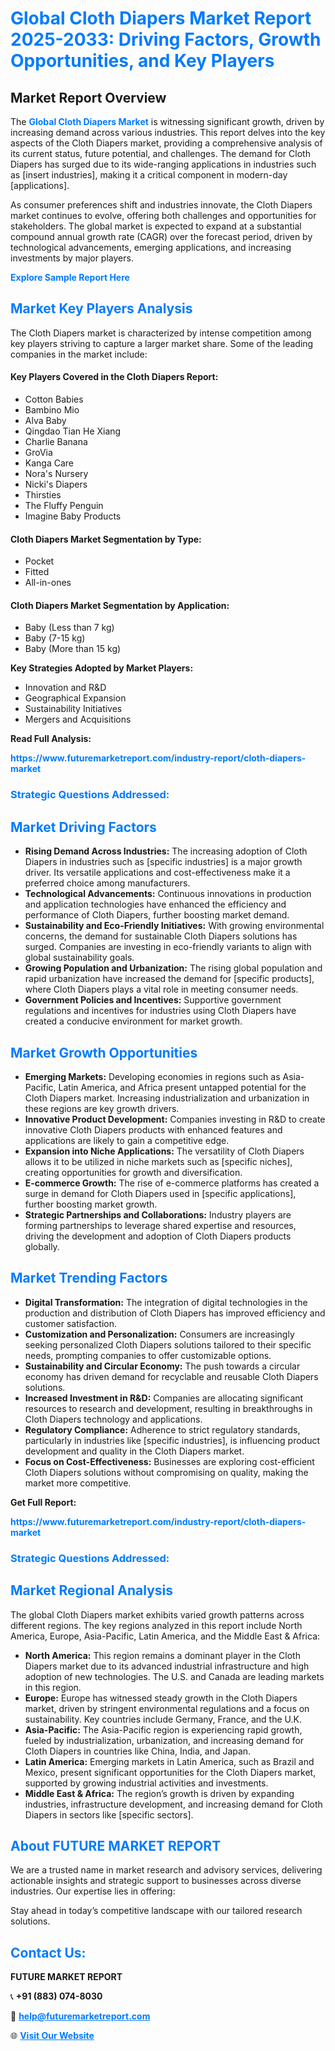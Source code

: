 <h1 style="color: #007BFF;">Global Cloth Diapers Market Report 2025-2033: Driving Factors, Growth Opportunities, and Key Players</h1>

<section id="overview">
<h2>Market Report Overview</h2>
<p>The <a href="https://www.futuremarketreport.com/industry-report/cloth-diapers-market" style="color: #007BFF; text-decoration: none;"><strong>Global Cloth Diapers Market</strong></a> is witnessing significant growth, driven by increasing demand across various industries. This report delves into the key aspects of the Cloth Diapers market, providing a comprehensive analysis of its current status, future potential, and challenges. The demand for Cloth Diapers has surged due to its wide-ranging applications in industries such as [insert industries], making it a critical component in modern-day [applications].</p>
<p>As consumer preferences shift and industries innovate, the Cloth Diapers market continues to evolve, offering both challenges and opportunities for stakeholders. The global market is expected to expand at a substantial compound annual growth rate (CAGR) over the forecast period, driven by technological advancements, emerging applications, and increasing investments by major players.</p>
</section>

<section id="overview">
<p><a href="https://www.futuremarketreport.com/request-sample/reportId=28907" style="color: #007BFF; text-decoration: none;"><strong>Explore Sample Report Here</strong></a></p>
</section>

<section id="key-players">
<h2 style="color: #007BFF;">Market Key Players Analysis</h2>
<p>The Cloth Diapers market is characterized by intense competition among key players striving to capture a larger market share. Some of the leading companies in the market include:</p>
<h4>Key Players Covered in the Cloth Diapers Report:</h4>
<ul><li>Cotton Babies</li><li>Bambino Mio</li><li>Alva Baby</li><li>Qingdao Tian He Xiang</li><li>Charlie Banana</li><li>GroVia</li><li>Kanga Care</li><li>Nora&#039;s Nursery</li><li>Nicki&#039;s Diapers</li><li>Thirsties</li><li>The Fluffy Penguin</li><li>Imagine Baby Products</li></ul>
<h4>Cloth Diapers Market Segmentation by Type:</h4>
<ul><li>Pocket</li><li>Fitted</li><li>All-in-ones</li></ul>

<h4>Cloth Diapers Market Segmentation by Application:</h4>
<ul><li>Baby (Less than 7 kg)</li><li>Baby (7-15 kg)</li><li>Baby (More than 15 kg)</li></ul>
<p><strong>Key Strategies Adopted by Market Players:</strong></p>
<ul>
<li>Innovation and R&D</li>
<li>Geographical Expansion</li>
<li>Sustainability Initiatives</li>
<li>Mergers and Acquisitions</li>
</ul>
</section>

<section>
<p><strong>Read Full Analysis: </strong></p><a href="https://www.futuremarketreport.com/industry-report/cloth-diapers-market" style="color: #007BFF; text-decoration: none;"><strong>https://www.futuremarketreport.com/industry-report/cloth-diapers-market</strong></a>
<h3 style="color: #007BFF;">Strategic Questions Addressed:</h3>
</section>

<section id="driving-factors">
<h2 style="color: #007BFF;">Market Driving Factors</h2>
<ul>
<li><strong>Rising Demand Across Industries:</strong> The increasing adoption of Cloth Diapers in industries such as [specific industries] is a major growth driver. Its versatile applications and cost-effectiveness make it a preferred choice among manufacturers.</li>
<li><strong>Technological Advancements:</strong> Continuous innovations in production and application technologies have enhanced the efficiency and performance of Cloth Diapers, further boosting market demand.</li>
<li><strong>Sustainability and Eco-Friendly Initiatives:</strong> With growing environmental concerns, the demand for sustainable Cloth Diapers solutions has surged. Companies are investing in eco-friendly variants to align with global sustainability goals.</li>
<li><strong>Growing Population and Urbanization:</strong> The rising global population and rapid urbanization have increased the demand for [specific products], where Cloth Diapers plays a vital role in meeting consumer needs.</li>
<li><strong>Government Policies and Incentives:</strong> Supportive government regulations and incentives for industries using Cloth Diapers have created a conducive environment for market growth.</li>
</ul>
</section>

<section id="growth-opportunities">
<h2 style="color: #007BFF;">Market Growth Opportunities</h2>
<ul>
<li><strong>Emerging Markets:</strong> Developing economies in regions such as Asia-Pacific, Latin America, and Africa present untapped potential for the Cloth Diapers market. Increasing industrialization and urbanization in these regions are key growth drivers.</li>
<li><strong>Innovative Product Development:</strong> Companies investing in R&D to create innovative Cloth Diapers products with enhanced features and applications are likely to gain a competitive edge.</li>
<li><strong>Expansion into Niche Applications:</strong> The versatility of Cloth Diapers allows it to be utilized in niche markets such as [specific niches], creating opportunities for growth and diversification.</li>
<li><strong>E-commerce Growth:</strong> The rise of e-commerce platforms has created a surge in demand for Cloth Diapers used in [specific applications], further boosting market growth.</li>
<li><strong>Strategic Partnerships and Collaborations:</strong> Industry players are forming partnerships to leverage shared expertise and resources, driving the development and adoption of Cloth Diapers products globally.</li>
</ul>
</section>

<section id="trending-factors">
<h2 style="color: #007BFF;">Market Trending Factors</h2>
<ul>
<li><strong>Digital Transformation:</strong> The integration of digital technologies in the production and distribution of Cloth Diapers has improved efficiency and customer satisfaction.</li>
<li><strong>Customization and Personalization:</strong> Consumers are increasingly seeking personalized Cloth Diapers solutions tailored to their specific needs, prompting companies to offer customizable options.</li>
<li><strong>Sustainability and Circular Economy:</strong> The push towards a circular economy has driven demand for recyclable and reusable Cloth Diapers solutions.</li>
<li><strong>Increased Investment in R&D:</strong> Companies are allocating significant resources to research and development, resulting in breakthroughs in Cloth Diapers technology and applications.</li>
<li><strong>Regulatory Compliance:</strong> Adherence to strict regulatory standards, particularly in industries like [specific industries], is influencing product development and quality in the Cloth Diapers market.</li>
<li><strong>Focus on Cost-Effectiveness:</strong> Businesses are exploring cost-efficient Cloth Diapers solutions without compromising on quality, making the market more competitive.</li>
</ul>
</section>

<section>
<p><strong>Get Full Report: </strong></p><a href="https://www.futuremarketreport.com/industry-report/cloth-diapers-market" style="color: #007BFF; text-decoration: none;"><strong>https://www.futuremarketreport.com/industry-report/cloth-diapers-market</strong></a>
<h3 style="color: #007BFF;">Strategic Questions Addressed:</h3>
</section>


<section id="regional-analysis">
<h2 style="color: #007BFF;">Market Regional Analysis</h2>
<p>The global Cloth Diapers market exhibits varied growth patterns across different regions. The key regions analyzed in this report include North America, Europe, Asia-Pacific, Latin America, and the Middle East & Africa:</p>
<ul>
<li><strong>North America:</strong> This region remains a dominant player in the Cloth Diapers market due to its advanced industrial infrastructure and high adoption of new technologies. The U.S. and Canada are leading markets in this region.</li>
<li><strong>Europe:</strong> Europe has witnessed steady growth in the Cloth Diapers market, driven by stringent environmental regulations and a focus on sustainability. Key countries include Germany, France, and the U.K.</li>
<li><strong>Asia-Pacific:</strong> The Asia-Pacific region is experiencing rapid growth, fueled by industrialization, urbanization, and increasing demand for Cloth Diapers in countries like China, India, and Japan.</li>
<li><strong>Latin America:</strong> Emerging markets in Latin America, such as Brazil and Mexico, present significant opportunities for the Cloth Diapers market, supported by growing industrial activities and investments.</li>
<li><strong>Middle East & Africa:</strong> The region’s growth is driven by expanding industries, infrastructure development, and increasing demand for Cloth Diapers in sectors like [specific sectors].</li>
</ul>
</section>

<footer>
<h2 style="color: #007BFF;">About FUTURE MARKET REPORT</h2>
<p>We are a trusted name in market research and advisory services, delivering actionable insights and strategic support to businesses across diverse industries. Our expertise lies in offering:</p>

<p>Stay ahead in today’s competitive landscape with our tailored research solutions.</p>

<h2 style="color: #007BFF;">Contact Us:</h2>
<p><strong>FUTURE MARKET REPORT</strong></p>
<p>📞 <strong>+91 (883) 074-8030</strong></p>
<p>📧 <strong><a href="mailto:help@futuremarketreport.com" style="color: #007BFF;">help@futuremarketreport.com</a></strong></p>
<p>🌐 <strong><a href="https://www.futuremarketreport.com/" style="color: #007BFF;">Visit Our Website</a></strong></p>
</footer>